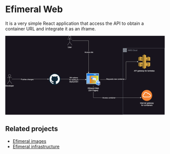 # Efimeral Web

It is a very simple React application that access the API to obtain a container
URL and integrate it as an iframe.

![Architecture diagram](./docs/architecture.png)

## Related projects

* [Efimeral images](https://github.com/ariel17/efimeral-images)
* [Efimeral infrastructure](https://github.com/ariel17/efimeral-infra)
